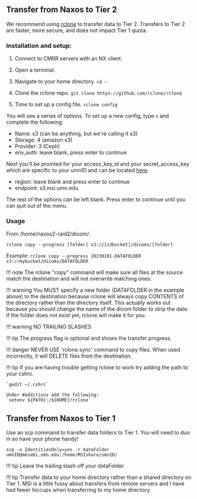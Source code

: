 ## Transfer from Naxos to Tier 2

We recommend using [rclone](https://github.com/rclone/rclone) to transfer data to Tier 2. Transfers to Tier 2 are faster, more secure, and does not impact Tier 1 quota. 

### Installation and setup:

1. Connect to CMRR servers with an NX client. 
2. Open a terminal. 
3. Navigate to your home directory.
`cd ~` 
4. Clone the rclone repo. 
`git clone https://github.com/rclone/rclone`

5. Time to set up a config file. 
`rclone config`

You will see a series of options. To set up a new config, type `n` and complete the following:

* Name: s3 (can be anything, but we're calling it s3)
* Storage: 4 (amazon s3)
* Provider: 3 (Ceph)
* env_auth: leave blank, press enter to continue

Next you'll be promted for your access_key_id and your secret_access_key which are specific to your umnID and can be located [here](https://www.msi.umn.edu/content/s3-credentials).

* region: leave blank and press enter to continue
* endpoint: s3.msi.umn.edu

The rest of the options can be left blank. Press enter to continue until you can quit out of the menu. 

### Usage

From /home/naxos2-raid2/dicom/:

`rclone copy --progress [folder] s3://[s3bucket]/dicoms/[folder]`

Example:
`rclone copy --progress 20230101-DATAFOLDER s3://mybucket/dicoms/DATAFOLDER`

!!! note
    The rclone "copy" command will make sure all files at the source match the destination and will not overwrite matching ones. 
    
!!! warning 
    You MUST specify a new folder (DATAFOLDER in the example above) to the destination because rclone will always copy CONTENTS of the directory rather than the directory itself. This actually works out because you should change the name of the dicom folder to strip the date. If the folder does not exist yet, rclone will make it for you.

!!! warning
    NO TRAILING SLASHES

!!! tip
    The progress flag is optional and shows the transfer progress. 

!!! danger
    NEVER USE 'rclone sync' command to copy files. When used incorrectly, it will DELETE files from the destination. 

!!! tip 
    If you are having trouble getting rclone to work try adding the path to your cshrc. 

    `gedit ~/.cshrc`
    
    Under #additions add the following:
    `setenv ${PATH}:/${HOME}/rclone`

## Transfer from Naxos to Tier 1

Use an scp command to transfer data folders to Tier 1. You will need to duo in so have your phone handy! 

`scp -o IdentitiesOnly=yes -r dataFolder umnID@mesabi.umn.edu:/home/MSIshare/umnID/`

!!! tip 
    Leave the trailing slash off your dataFolder

!!! tip 
    Transfer data to your home directory rather than a shared directory on Tier 1. MSI is a little fussy about transfers from remote servers and I have had fewer hiccups when transferring to my home directory. 